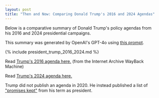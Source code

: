 ```yaml
---
layout: post
title: "Then and Now: Comparing Donald Trump's 2016 and 2024 Agendas"
---
```


Below is a comparative summary of Donald Trump's policy agendas from his 2016 and 2024 presidential campaigns. 

This summary was generated by OpenAI's GPT-4o using [this prompt](https://github.com/ChicagoHAI/election-nlp/blob/main/data/prompts/within_candidate_agenda.txt).




{% include president_trump_2016_2024.md %}



Read [Trump's 2016 agenda here.](https://web.archive.org/web/20161105074057/https://www.donaldjtrump.com/policies) (from the Internet Archive WayBack Machine) 

Read [Trump's 2024 agenda here.](https://www.donaldjtrump.com/platform)

Trump did not publish an agenda in 2020. He instead published a list of ["promises kept"](https://web.archive.org/web/20201031224744/https://www.promiseskept.com/#) from his term as president. 


